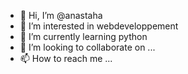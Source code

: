 - 👋 Hi, I’m @anastaha
- 👀 I’m interested in webdeveloppement
- 🌱 I’m currently learning python
- 💞️ I’m looking to collaborate on ...
- 📫 How to reach me ...

<!---
anastaha/anastaha is a ✨ special ✨ repository because its `README.md` (this file) appears on your GitHub profile.
You can click the Preview link to take a look at your changes.
--->
